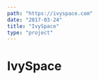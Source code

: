 ```yaml
---
path: "https://ivyspace.com"
date: "2017-03-24"
title: "IvySpace"
type: "project"
---
```


# IvySpace
